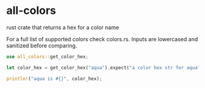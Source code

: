 # all-colors
rust crate that returns a hex for a color name

For a full list of supported colors check colors.rs.
Inputs are lowercased and sanitized before comparing.

```rs
use all_colors::get_color_hex;

let color_hex = get_color_hex("aqua").expect("a color hex str for aqua");

println!("aqua is #{}", color_hex);
```
